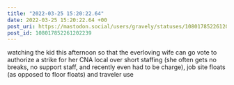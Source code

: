 ```yaml
---
title: "2022-03-25 15:20:22.64"
date: 2022-03-25 15:20:22.64 +00
post_uri: https://mastodon.social/users/gravely/statuses/108017852261202239
post_id: 108017852261202239
---
```

watching the kid this afternoon so that the everloving wife can go vote to authorize a strike for her CNA local over short staffing (she often gets no breaks, no support staff, and recently even had to be charge), job site floats (as opposed to floor floats) and traveler use


